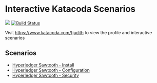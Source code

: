 # Interactive Katacoda Scenarios

[![](http://shields.katacoda.com/katacoda/fjudith/count.svg)](https://www.katacoda.com/fjudith "Get your profile on Katacoda.com")
[![Build Status](https://travis-ci.org/fjudith/katacoda-scenarios.svg?branch=master)](https://travis-ci.org/fjudith/katacoda-scenarios)

Visit https://www.katacoda.com/fjudith to view the profile and interactive scenarios

## Scenarios

* [Hyperledger Sawtooth - Install](./hyperledger-sawtooth-install)
* [Hyperledger Sawtooth - Configuration](./hyperledger-sawtooth-configuration)
* [Hyperledger Sawtooth - Security](./hyperledger-sawtooth-security)
